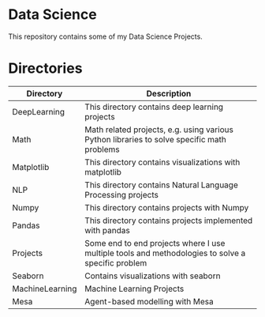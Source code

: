 # Data Science

This repository contains some of my Data Science Projects. 


# Directories

| Directory       | Description                                                                                       |
|-----------------|---------------------------------------------------------------------------------------------------|
| DeepLearning    | This directory contains deep learning projects                                                    |
| Math            | Math related projects, e.g. using various Python libraries to solve specific math problems        |
| Matplotlib      | This directory contains visualizations with matplotlib                                            |
| NLP             | This directory contains Natural Language Processing projects                                      |
| Numpy           | This directory contains projects with Numpy                                                       |
| Pandas          | This directory contains projects implemented with pandas                                          |
| Projects        | Some end to end projects where I use multiple tools and methodologies to solve a specific problem |
| Seaborn         | Contains visualizations with seaborn                                                              |
| MachineLearning | Machine Learning Projects                                                                         |
| Mesa            | Agent-based modelling with Mesa                                                                   |
